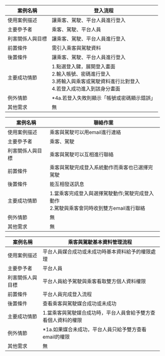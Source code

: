 |案例名稱|登入流程|
|----|-----|
|使用案例描述|讓乘客、駕駛、平台人員進行登入
|主要參予者|乘客、駕駛、平台人員
|利害關係人與目標|讓乘客、駕駛、平台人員進行登入
|前置條件|需引入乘客與駕駛資料
|後置條件|讓乘客、駕駛、平台人員進行登入
|主要成功情節|1.點選登入鍵，展開登入畫面<br>2.輸入帳號、密碼進行登入<br>3.將輸入與乘客或駕駛資料進行比對登入<br>4.若登入成功進入到該身分畫面
|例外情節|*4a.若登入失敗則顯示「帳號或密碼顯示錯誤」
|其他需求|無


|案例名稱|聯絡作業|
|----|-----|
|使用案例描述|乘客與駕駛可以用email進行連絡
|主要參予者|乘客、駕駛
|利害關係人與目標|乘客與駕駛可以互相進行聯絡
|前置條件|乘客與駕駛完成登入系統動作而乘客也已選擇完駕駛
|後置條件|能互相發送訊息
|主要成功情節|1.當乘客完成登入與選擇駕駛動作;駕駛完成登入動作<br>2.駕駛與乘客會同時收到雙方email進行聯絡
|例外情節|無
|其他需求|無

|案例名稱|乘客與駕駛基本資料管理流程
|----|-----|
|使用案例描述|平台人員媒合成功或未成功時基本資料給予的權限處理
|主要參予者|平台人員
|利害關係人與目標|平台人員給予駕駛與乘客看取雙方個人資料權限
|前置條件|平台人員完成登入流程
|後置條件|查看乘客與駕駛媒合成功或未成功
|主要成功情節|1.當乘客與駕駛媒合成功時，平台人員會給予雙方查看個人資料的權限
|例外情節|*1a.如果媒合未成功，平台人員只給予雙方查看email的權限
|其他需求|無
